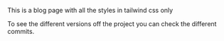 This is a blog page with all the styles in tailwind css only

To see the different versions off the project you can check the different commits.
